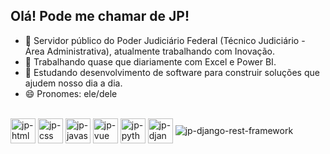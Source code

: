 ## Olá! Pode me chamar de JP!

- 🔭 Servidor público do Poder Judiciário Federal (Técnico Judiciário - Área Administrativa), atualmente trabalhando com Inovação.
- 🎲 Trabalhando quase que diariamente com Excel e Power BI.
- 🌱 Estudando desenvolvimento de software para construir soluções que ajudem nosso dia a dia.
- 😄 Pronomes: ele/dele


<div style="displau: inline-block"><br>  
  <img align="center" alt="jp-html5" heigh="40" width="40" src="https://cdn.jsdelivr.net/gh/devicons/devicon@latest/icons/html5/html5-original.svg" />
  <img align="center" alt="jp-css" heigh="40" width="40" src="https://cdn.jsdelivr.net/gh/devicons/devicon@latest/icons/css3/css3-original.svg" />
  <img align="center" alt="jp-javascript" heigh="40" width="40" src="https://cdn.jsdelivr.net/gh/devicons/devicon@latest/icons/javascript/javascript-original.svg" />
  <img align="center" alt="jp-vue" heigh="40" width="40" src="https://cdn.jsdelivr.net/gh/devicons/devicon@latest/icons/vuejs/vuejs-original.svg" />        
  <img align="center" alt="jp-python" heigh="40" width="40" src="https://cdn.jsdelivr.net/gh/devicons/devicon@latest/icons/python/python-original.svg" />
  <img align="center" alt="jp-django" heigh="40" width="40"  src="https://cdn.jsdelivr.net/gh/devicons/devicon@latest/icons/django/django-plain.svg" />
  <img align="center" alt="jp-django-rest-framework"  src="https://cdn.jsdelivr.net/gh/devicons/devicon@latest/icons/djangorest/djangorest-original.svg" />
</div>
